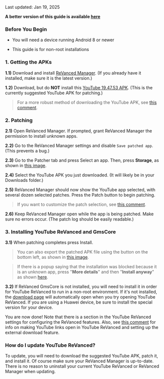 Last updated: Jan 19, 2025

**A better version of this guide is available [here](https://github.com/KobeW50/ReVanced-Documentation/blob/main/YT-ReVanced-Guide.md#before-you-begin)**



### **Before You Begin**

- You will need a device running Android 8 or newer

- This guide is for non-root installations




### **1. Getting the APKs**

**1.1)** Download and install [ReVanced Manager](https://revanced.app/download). (If you already have it installed, make sure it is the latest version.)

**1.2)** Download, but do **NOT** install this [YouTube 19.47.53 APK](https://www.apkmirror.com/apk/google-inc/youtube/youtube-19-47-53-release/youtube-19-47-53-android-apk-download/). (This is the currently suggested YouTube APK for patching.)

> For a more robust method of downloading the YouTube APK, see [this comment](https://www.reddit.com/r/revancedapp/comments/1i5gwfu/comment/m83ps9v/).




### **2. Patching**

**2.1)** Open ReVanced Manager. If prompted, grant ReVanced Manager the permission to install unknown apps.

**2.2)** Go to the ReVanced Manager settings and disable `Save patched app`. (This prevents a bug.)

**2.3)** Go to the Patcher tab and press Select an app. Then, press **Storage**, as shown in [this image](https://raw.githubusercontent.com/KobeW50/ReVanced-Documentation/refs/heads/main/images/yt-revanced-guide/select-from-storage.png).

**2.4)** Select the YouTube APK you just downloaded. (It will likely be in your Downloads folder.)

**2.5)** ReVanced Manager should now show the YouTube app selected, with several dozen selected patches. Press the Patch button to begin patching.

> If you want to customize the patch selection, see [this comment](https://www.reddit.com/r/revancedapp/comments/1i5gwfu/comment/m83ps9v/).

**2.6)** Keep ReVanced Manager open while the app is being patched. Make sure no errors occur. (The patch log should be easily readable.)




### **3. Installing YouTube ReVanced and GmsCore**

**3.1)** When patching completes press Install. 

> You can also export the patched APK file using the button on the bottom left, as shown in [this image](https://raw.githubusercontent.com/KobeW50/ReVanced-Documentation/refs/heads/main/images/yt-revanced-guide/export-apk.png).

> If there is a popup saying that the installation was blocked because it is an unknown app, press "**More details**" and then "**Install anyway**" as shown [here](https://raw.githubusercontent.com/KobeW50/ReVanced-Documentation/refs/heads/main/images/yt-revanced-guide/install-anyway_old.jpeg).

**3.2)** If ReVanced GmsCore is not installed, you will need to install it in order for YouTube ReVanced to run in a non-root environment. If it's not installed, the [download page](https://github.com/ReVanced/GmsCore/releases/latest) will automatically open when you try opening YouTube ReVanced. If you are using a Huawei device, be sure to install the special version for your device.

You are now done! Note that there is a section in the YouTube ReVanced settings for configuring the ReVanced features. Also, see [this comment](https://www.reddit.com/r/revancedapp/comments/1i5gwfu/comment/m83ps9v/) for info on making YouTube links open in YouTube ReVanced and setting up the external download feature.



### **How do I update YouTube ReVanced?**

To update, you will need to download the suggested YouTube APK, patch it, and install it. Of course make sure your ReVanced Manager is up-to-date. There is no reason to uninstall your current YouTube ReVanced or ReVanced Manager when updating.
